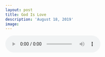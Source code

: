 ```yaml
---
layout: post
title: God Is Love
description: 'August 18, 2019'
image:
---
```


<audio controls>
  <source src="http://docs.google.com/uc?export=open&id=10HwFSKS-q5YnH2ql2x4I1Si4lLfx2Rn-" type="audio/mp3">
Your browser does not support the audio element.
</audio>
